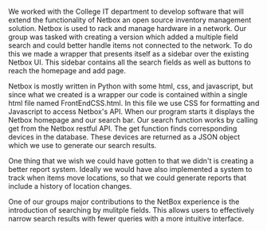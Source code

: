 We worked with the College IT department to develop software that will extend the functionality of Netbox an open source inventory management solution. Netbox is used to rack and manage hardware in a network. Our group was tasked with creating a version which added a multiple field search and could better handle items not connected to the network. To do this we made a wrapper that presents itself as a sidebar over the existing Netbox UI. This sidebar contains all the search fields as well as buttons to reach the homepage and add page.

Netbox is mostly written in Python with some html, css, and javascript, but since what we created is a wrapper our code is contained within a single html file named FrontEndCSS.html. In this file we use CSS for formatting and Javascript to access Netbox's API. When our program starts it displays the Netbox homepage and our search bar. Our search function works by calling get from the Netbox restful API. The get function finds corresponding devices in the database. These devices are returned as a JSON object which we use to generate our search results.

One thing that we wish we could have gotten to that we didn't is creating a better report system. Ideally we would have also implemented a system to track when items move locations, so that we could generate reports that include a history of location changes. 

One of our groups major contributions to the NetBox experience is the introduction of searching by mulitple fields. This allows users to effectively narrow search results with fewer queries with a more intuitive interface.
